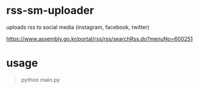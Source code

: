 # rss-sm-uploader


uploads rss to social media (instagram, facebook, twitter)


https://www.assembly.go.kr/portal/rss/rss/searchRss.do?menuNo=600251


# usage

> python main.py
